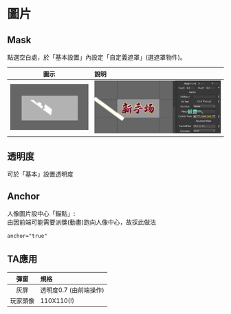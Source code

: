 # 圖片

## Mask

點選空白處，於「基本設置」內設定「自定義遮罩」\(選遮罩物件\)。

| 圖示 | 說明 |
| :---: | :--- |
| ![](.gitbook/assets/screen-shot-2019-10-23-at-13.26.18.png) | ![](.gitbook/assets/screen-shot-2019-10-23-at-13.25.57.png) |

## 透明度

可於「基本」設置透明度

## Anchor

人像圖片設中心「錨點」:  
由因前端可能需要派獎\(動畫\)跑向人像中心，故採此做法

```text
anchor="true"
```

## TA應用

| 彈窗 | 規格 |
| :---: | :--- |
| 灰屏 | 透明度0.7 \(由前端操作\) |
| 玩家頭像 | 110X110\(!\) |

